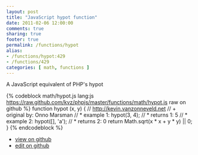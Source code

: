 ```yaml
---
layout: post
title: "JavaScript hypot function"
date: 2011-02-06 12:00:00
comments: true
sharing: true
footer: true
permalink: /functions/hypot
alias:
- /functions/hypot:429
- /functions/429
categories: [ math, functions ]
---
```

A JavaScript equivalent of PHP's hypot
<!-- more -->
{% codeblock math/hypot.js lang:js https://raw.github.com/kvz/phpjs/master/functions/math/hypot.js raw on github %}
function hypot (x, y) {
    // http://kevin.vanzonneveld.net
    // +   original by: Onno Marsman
    // *     example 1: hypot(3, 4);
    // *     returns 1: 5
    // *     example 2: hypot([], 'a');
    // *     returns 2: 0
    return Math.sqrt(x * x + y * y) || 0;
}
{% endcodeblock %}
<ul>
 <li><a href="https://github.com/kvz/phpjs/blob/master/functions/math/hypot.js">view on github</a></li>
 <li><a href="https://github.com/kvz/phpjs/edit/master/functions/math/hypot.js">edit on github</a></li>
</ul>
